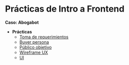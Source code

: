 # Prácticas de Intro a Frontend

**Caso: Abogabot**
- **Prácticas**
	- [Toma de requerimientos](./1.Requerimientos.pdf)
	- [Buyer persona](./2.-buyerPersona.md)
	- [Público objetivo](./3.-publicoObjetivo.md)
	- [Wireframe UX](https://www.figma.com/file/JaXCjewRfgRjRFoDhGAf3A/UX?node-id=0%3A1)
	- [UI](https://www.figma.com/file/JaXCjewRfgRjRFoDhGAf3A/UX?node-id=0%3A1)

